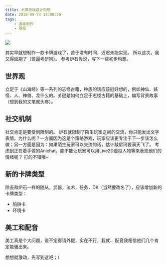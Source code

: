 ```yaml
---
title: 卡牌游戏设计构想
date: 2018-05-23 12:00:26
tags: 
    - 游戏制作
    - 随笔
---
```


![][avatar]

[avatar]: /img/hearthstone.png

其实早就想制作一款卡牌游戏了，苦于没有时间，迟迟未能实现。
所以这次，我又得延期了（苦逼考研狗）。
参考炉石传说，写下一些初步构想。

## 世界观

立足于《山海经》等一系列的志怪古籍，种族的话应该挺好想的，例如神仙、妖怪、人、神兽、龙什么的。关键是如何立足于志怪古籍的基础上，编写背景故事（想到我的文笔就头疼）。

<!-- more -->

## 社交机制

社交肯定是要受到限制的。
炉石就限制了陌生玩家之间的交流，你只能发出文字表情。为什么呢？一方面因为这是个策略游戏，玩家应该更专注于下一步该怎么做；另一方面是因为：如果陌生玩家可以交流的话，估计敲尼玛要满天飞了。
考虑到正在着手做的Anichat，能不能让玩家可以用Live2D虚拟人物等来表现他们的情绪呢？
打的不错哦~


## 新的卡牌类型

除去和炉石一样的随从，武器，法术，任务，DK（当然要改名了），应该增加新的卡牌类型：

- 陷阱卡
- 环境卡

## 美工和配音

美工真是个大问题，说不定得请外援，实在不行，我就...
配音我相信他们几个肯定能骚出来。

想想就激动，先写到这吧；）

